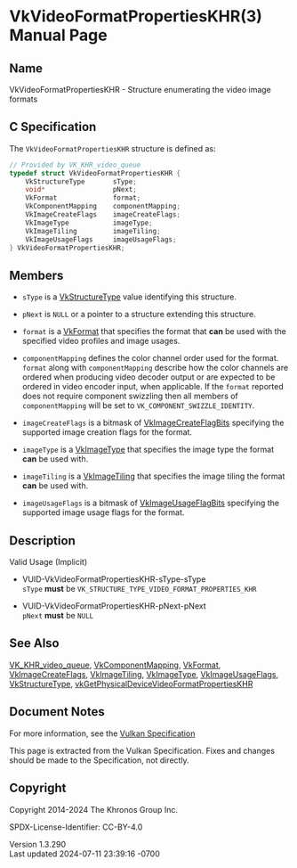 # VkVideoFormatPropertiesKHR(3) Manual Page

## Name

VkVideoFormatPropertiesKHR - Structure enumerating the video image
formats



## <a href="#_c_specification" class="anchor"></a>C Specification

The `VkVideoFormatPropertiesKHR` structure is defined as:

``` c
// Provided by VK_KHR_video_queue
typedef struct VkVideoFormatPropertiesKHR {
    VkStructureType       sType;
    void*                 pNext;
    VkFormat              format;
    VkComponentMapping    componentMapping;
    VkImageCreateFlags    imageCreateFlags;
    VkImageType           imageType;
    VkImageTiling         imageTiling;
    VkImageUsageFlags     imageUsageFlags;
} VkVideoFormatPropertiesKHR;
```

## <a href="#_members" class="anchor"></a>Members

- `sType` is a [VkStructureType](https://registry.khronos.org/vulkan/specs/1.3-extensions/man/html/VkStructureType.html) value identifying
  this structure.

- `pNext` is `NULL` or a pointer to a structure extending this
  structure.

- `format` is a [VkFormat](https://registry.khronos.org/vulkan/specs/1.3-extensions/man/html/VkFormat.html) that specifies the format that
  **can** be used with the specified video profiles and image usages.

- `componentMapping` defines the color channel order used for the
  format. `format` along with `componentMapping` describe how the color
  channels are ordered when producing video decoder output or are
  expected to be ordered in video encoder input, when applicable. If the
  `format` reported does not require component swizzling then all
  members of `componentMapping` will be set to
  `VK_COMPONENT_SWIZZLE_IDENTITY`.

- `imageCreateFlags` is a bitmask of
  [VkImageCreateFlagBits](https://registry.khronos.org/vulkan/specs/1.3-extensions/man/html/VkImageCreateFlagBits.html) specifying the
  supported image creation flags for the format.

- `imageType` is a [VkImageType](https://registry.khronos.org/vulkan/specs/1.3-extensions/man/html/VkImageType.html) that specifies the
  image type the format **can** be used with.

- `imageTiling` is a [VkImageTiling](https://registry.khronos.org/vulkan/specs/1.3-extensions/man/html/VkImageTiling.html) that specifies
  the image tiling the format **can** be used with.

- `imageUsageFlags` is a bitmask of
  [VkImageUsageFlagBits](https://registry.khronos.org/vulkan/specs/1.3-extensions/man/html/VkImageUsageFlagBits.html) specifying the
  supported image usage flags for the format.

## <a href="#_description" class="anchor"></a>Description

Valid Usage (Implicit)

- <a href="#VUID-VkVideoFormatPropertiesKHR-sType-sType"
  id="VUID-VkVideoFormatPropertiesKHR-sType-sType"></a>
  VUID-VkVideoFormatPropertiesKHR-sType-sType  
  `sType` **must** be `VK_STRUCTURE_TYPE_VIDEO_FORMAT_PROPERTIES_KHR`

- <a href="#VUID-VkVideoFormatPropertiesKHR-pNext-pNext"
  id="VUID-VkVideoFormatPropertiesKHR-pNext-pNext"></a>
  VUID-VkVideoFormatPropertiesKHR-pNext-pNext  
  `pNext` **must** be `NULL`

## <a href="#_see_also" class="anchor"></a>See Also

[VK_KHR_video_queue](https://registry.khronos.org/vulkan/specs/1.3-extensions/man/html/VK_KHR_video_queue.html),
[VkComponentMapping](https://registry.khronos.org/vulkan/specs/1.3-extensions/man/html/VkComponentMapping.html),
[VkFormat](https://registry.khronos.org/vulkan/specs/1.3-extensions/man/html/VkFormat.html),
[VkImageCreateFlags](https://registry.khronos.org/vulkan/specs/1.3-extensions/man/html/VkImageCreateFlags.html),
[VkImageTiling](https://registry.khronos.org/vulkan/specs/1.3-extensions/man/html/VkImageTiling.html), [VkImageType](https://registry.khronos.org/vulkan/specs/1.3-extensions/man/html/VkImageType.html),
[VkImageUsageFlags](https://registry.khronos.org/vulkan/specs/1.3-extensions/man/html/VkImageUsageFlags.html),
[VkStructureType](https://registry.khronos.org/vulkan/specs/1.3-extensions/man/html/VkStructureType.html),
[vkGetPhysicalDeviceVideoFormatPropertiesKHR](https://registry.khronos.org/vulkan/specs/1.3-extensions/man/html/vkGetPhysicalDeviceVideoFormatPropertiesKHR.html)

## <a href="#_document_notes" class="anchor"></a>Document Notes

For more information, see the <a
href="https://registry.khronos.org/vulkan/specs/1.3-extensions/html/vkspec.html#VkVideoFormatPropertiesKHR"
target="_blank" rel="noopener">Vulkan Specification</a>

This page is extracted from the Vulkan Specification. Fixes and changes
should be made to the Specification, not directly.

## <a href="#_copyright" class="anchor"></a>Copyright

Copyright 2014-2024 The Khronos Group Inc.

SPDX-License-Identifier: CC-BY-4.0

Version 1.3.290  
Last updated 2024-07-11 23:39:16 -0700
